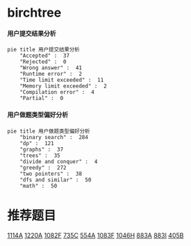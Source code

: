 # birchtree

<!-- tabs:start -->



#### **用户提交结果分析**

```mermaid
pie title 用户提交结果分析
    "Accepted" :  37
    "Rejected" :  0
    "Wrong answer" :  41
    "Runtime error" :  2
    "Time limit exceeded" :  11
    "Memory limit exceeded" :  2
    "Compilation error" :  4
    "Partial" :  0
```

#### **用户做题类型偏好分析**

```mermaid
pie title 用户做题类型偏好分析
    "binary search" :  284
    "dp" :  121
    "graphs" :  37
    "trees" :  35
    "divide and conquer" :  4
    "greedy" :  272
    "two pointers" :  38
    "dfs and similar" :  50
    "math" :  50
```



<!-- tabs:end -->
# 推荐题目
[1114A](https://codeforces.com/contest/1114/problem/A)
[1220A](https://codeforces.com/contest/1220/problem/A)
[1082F](https://codeforces.com/contest/1082/problem/F)
[735C](https://codeforces.com/contest/735/problem/C)
[554A](https://codeforces.com/contest/554/problem/A)
[1083F](https://codeforces.com/contest/1083/problem/F)
[1046H](https://codeforces.com/contest/1046/problem/H)
[883A](https://codeforces.com/contest/883/problem/A)
[883I](https://codeforces.com/contest/883/problem/I)
[405B](https://codeforces.com/contest/405/problem/B)
